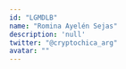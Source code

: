 ```yaml
---
id: "LGMDLB"
name: "Romina Ayelén Sejas"
description: 'null'
twitter: "@cryptochica_arg"
avatar: ""
---
```

